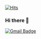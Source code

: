 [![Hits](https://hits.seeyoufarm.com/api/count/incr/badge.svg?url=https%3A%2F%2Fgithub.com%2Fjodongha&count_bg=%2379C83D&title_bg=%23555555&icon=&icon_color=%23E7E7E7&title=hits&edge_flat=false)](https://hits.seeyoufarm.com)
### Hi there 👋


 [![Gmail Badge](https://img.shields.io/badge/Gmail-d14836?style=flat-square&logo=Gmail&logoColor=white&link=mailto:jodongrami@gmail.com)](mailto:jodongrami@gmail.com)

<!--
**jodongha/jodongha** is a ✨ _special_ ✨ repository because its `README.md` (this file) appears on your GitHub profile.

Here are some ideas to get you started:

- 🔭 I’m currently working on ...
- 🌱 I’m currently learning ...
- 👯 I’m looking to collaborate on ...
- 🤔 I’m looking for help with ...
- 💬 Ask me about ...
- 📫 How to reach me: ...
- 😄 Pronouns: ...
- ⚡ Fun fact: ...
-->
